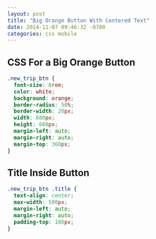 ```yaml
---
layout: post
title: "Big Orange Button With Centered Text"
date: 2014-11-07 09:46:32 -0700
categories: css mobile
---
```


## CSS For a Big Orange Button ##

```css
.new_trip_btn {
  font-size: 8rem;
  color: white;
  background: orange;
  border-radius: 50%;
  border-width: 20px;
  width: 600px;
  height: 600px;
  margin-left: auto;
  margin-right: auto;
  margin-top: 360px;
}
```

## Title Inside Button ##

```css
.new_trip_btn .title {
  text-align: center;
  max-width: 500px;
  margin-left: auto;
  margin-right: auto;
  padding-top: 180px;
}
```
